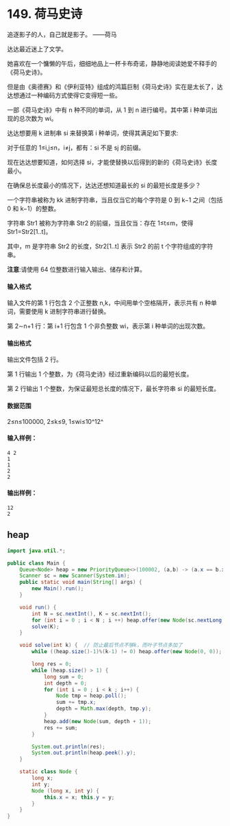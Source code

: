 # 149. 荷马史诗

追逐影子的人，自己就是影子。 ——荷马

达达最近迷上了文学。

她喜欢在一个慵懒的午后，细细地品上一杯卡布奇诺，静静地阅读她爱不释手的《荷马史诗》。

但是由《奥德赛》和《伊利亚特》组成的鸿篇巨制《荷马史诗》实在是太长了，达达想通过一种编码方式使得它变得短一些。

一部《荷马史诗》中有 n 种不同的单词，从 1 到 n 进行编号。其中第 i 种单词出现的总次数为 wi。

达达想要用 k 进制串 si 来替换第 i 种单词，使得其满足如下要求:

对于任意的 1≤i,j≤n，i≠j，都有：si 不是 sj 的前缀。

现在达达想要知道，如何选择 si，才能使替换以后得到的新的《荷马史诗》长度最小。

在确保总长度最小的情况下，达达还想知道最长的 si 的最短长度是多少？

一个字符串被称为 kk 进制字符串，当且仅当它的每个字符是 0 到 k−1 之间（包括 0 和 k−1）的整数。

字符串 Str1 被称为字符串 Str2 的前缀，当且仅当：存在 1≤t≤m，使得 Str1=Str2[1..t]。

其中，m 是字符串 Str2 的长度，Str2[1..t] 表示 Str2 的前 t 个字符组成的字符串。

**注意**:请使用 64 位整数进行输入输出、储存和计算。

#### 输入格式

输入文件的第 1 行包含 2 个正整数 n,k，中间用单个空格隔开，表示共有 n 种单词，需要使用 k 进制字符串进行替换。

第 2∼n+1 行：第 i+1 行包含 1 个非负整数 wi，表示第 i 种单词的出现次数。

#### 输出格式

输出文件包括 2 行。

第 1 行输出 1 个整数，为《荷马史诗》经过重新编码以后的最短长度。

第 2 行输出 1 个整数，为保证最短总长度的情况下，最长字符串 si 的最短长度。

#### 数据范围

2≤n≤100000, 2≤k≤9, 1≤wi≤10^12^

#### 输入样例：

```
4 2
1
1
2
2
```

#### 输出样例：

```
12
2
```



## heap

```java
import java.util.*;

public class Main {
    Queue<Node> heap = new PriorityQueue<>(100002, (a,b) -> (a.x == b.x ? a.y-b.y : (a.x > b.x ? 1 : -1)));
    Scanner sc = new Scanner(System.in);
    public static void main(String[] args) {
        new Main().run();
    }

    void run() {
        int N = sc.nextInt(), K = sc.nextInt();
        for (int i = 0 ; i < N ; i ++) heap.offer(new Node(sc.nextLong(), 0));
        solve(K);
    }

    void solve(int k) {  // 防止最后节点不够k，而叶子节点多加了
        while ((heap.size()-1)%(k-1) != 0) heap.offer(new Node(0, 0));

        long res = 0;
        while (heap.size() > 1) {
            long sum = 0;
            int depth = 0;
            for (int i = 0 ; i < k ; i++) {
                Node tmp = heap.poll();
                sum += tmp.x;
                depth = Math.max(depth, tmp.y);
            }
            heap.add(new Node(sum, depth + 1));
            res += sum;
        }

        System.out.println(res);
        System.out.println(heap.peek().y);
    }

    static class Node {
        long x;
        int y;
        Node (long x, int y) {
            this.x = x; this.y = y;
        }
    }
}
```

